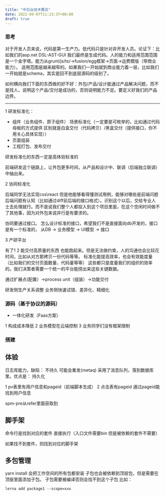 ```yaml
---
title: "中后台技术概览"
date: 2022-04-07T11:23:37+08:00
draft: true
---
```


### 思考

对于开发人员来说，代码是第一生产力。低代码只是针对非开发人员。论证下：比如我们的asp.net DSL-AST-GUI 我们最终是生成代码。人的能力和适用范围范围是一个金字塔。能力从grunt/js/ts/->fusion/egg框架->页面->运费模版（带商业能力）。 适用范围是越来越窄的。如果我们一开始就到商业能力着一层，比如我们一开始就是schema，其实是回不到底层源码的级别了。


如何横向我们下面的东西做的好不好：外包/产品/设计能通过产品解决问题，而不是找人，说明这个产品/交付是成功的，否则说明能力不足。要定义好我们的产品边界。 

------

1 研发标准化： 

+ 组件（业务组件、原子组件） 场景标准化（一定要是可枚举的，比如通过代码母板的方式提供 区别就是白盒交付（代码拷贝）/黑盒交付（提供接口，你不用关心具体实现））
+ 页面组装
+ 工程打包、发布交付

研发标准化的东西一定是高体验标准的

前端研发这个链路上，让外包更多时间，从产品和设计中、联调（后端独立联调）中抽出来。

2 协同标准化

后端同学无法实现css\react 但是他能够看得懂测试用例，能够对哪些是前端问题后端问题有认知（比如通过diff前后端的接口格式）。识别这个以后，交给专业人士去处理就行。而不是说我们整个人都投入到这个项目里面，在这个空闲时间做不了其他事，因为对外包来说并行是有要求的。

协同要通过接口。 怎么设计标准的接口，希望我们不是直接面向db开发的，接口是有一个标准的， 从DB -> 业务模型 -> UI模型 -> 接口

3 产研平台


有了1 2 能交付高质量的东西 也能跑起来。但是无法做约束，人的沟通也会比较花时间，比如从对方那拷贝一份代码等等。 标准化能提高效率，也会有效能度量（比如我们的交付页面数量、代码量等等）
这些都只是度量我们的组织的效率的。我们决策者需要一个统一的平台能捞出来这些关键数据。

通过扩展点(配置）->process unit（组装）->功能交付









研发侧生产关系调整
业务侧快速试错、差异化、精细化

### 源码（基于协议的源码）

+ 一体化研发（Faas方案）

1 构成成本降低
2 业务模型在云端控制
3 业务同学们没有框架限制

### 搭建 


## 体验

日志库能力，缺陷： 不持久 可能会重发(metaq)
采用了消息队列，落到数据库里。优点是： 持久化

1 pv表里有用户信息和pageid（前端脚本生成）
2 点击表有pageid 通过pageid能找到用户信息

spm-pre从refer里面获取到

## 脚手架

命令行是找到对应的套件 直接执行（入口文件需要bin 但是被依赖的套件不需要）

如果找不到套件，则找到对应的脚手架


## 多包管理

yarn install 会把工作空间的所有包都安装
子包也会被依赖到顶层包，但是需要在顶层里面添加子包。 子包需要被编译否则会找不到这个子包
比如：

```
lerna add package1 --scope=xxx
```







